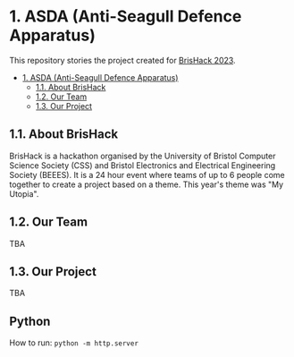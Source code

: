 # 1. ASDA (Anti-Seagull Defence Apparatus)

This repository stories the project created for [BrisHack 2023](https://cssbristol.co.uk/events/2023-02-26-brishack/).

- [1. ASDA (Anti-Seagull Defence Apparatus)](#1-asda-anti-seagull-defence-apparatus)
  - [1.1. About BrisHack](#11-about-brishack)
  - [1.2. Our Team](#12-our-team)
  - [1.3. Our Project](#13-our-project)


## 1.1. About BrisHack

BrisHack is a hackathon organised by the University of Bristol Computer Science Society (CSS) and Bristol Electronics and Electrical Engineering Society (BEEES). It is a 24 hour event where teams of up to 6 people come together to create a project based on a theme. This year's theme was "My Utopia".

## 1.2. Our Team

TBA

## 1.3. Our Project

TBA

## Python

How to run: `python -m http.server`
